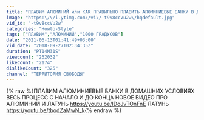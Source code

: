 ```yaml
---
title: "ПЛАВИМ АЛЮМИНИЙ или КАК ПРАВИЛЬНО ПЛАВИТЬ АЛЮМИНИЕВЫЕ БАНКИ В ДОМАШНИХ УСЛОВИЯХ MELT ALUMINIUM"
image: "https:\/\/i.ytimg.com\/vi\/-t9v8ccVu2w\/hqdefault.jpg"
vid_id: "-t9v8ccVu2w"
categories: "Howto-Style"
tags: ["ПЛАВИМ","АЛЮМИНИЙ","1000 ГРАДУСОВ"]
date: "2021-06-13T01:41:49+03:00"
vid_date: "2018-09-27T02:34:35Z"
duration: "PT14M31S"
viewcount: "262032"
likeCount: "2174"
dislikeCount: "325"
channel: "ТЕРРИТОРИЯ СВОБОДЫ"
---
```

{% raw %}ПЛАВИМ АЛЮМИНИЕВЫЕ БАНКИ В ДОМАШНИХ УСЛОВИЯХ ВЕСЬ ПРОЦЕСС С НАЧАЛО И ДО КОНЦА   НОВОЕ ВИДЕО ПРО АЛЮМИНИЙ  И ЛАТУНЬ    <a rel="nofollow" target="blank" href="https://youtu.be/IDoJvTOnFnE">https://youtu.be/IDoJvTOnFnE</a>  ЛАТУНЬ <a rel="nofollow" target="blank" href="https://youtu.be/tbodZaMwN_k">https://youtu.be/tbodZaMwN_k</a>{% endraw %}
